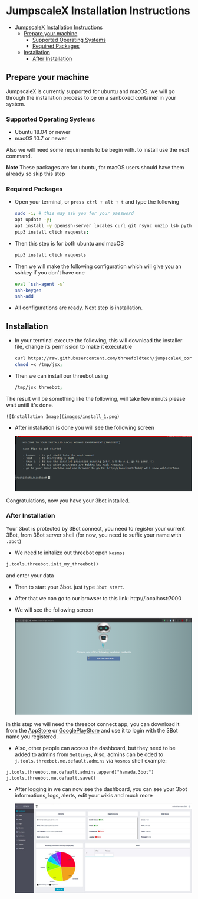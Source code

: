 # JumpscaleX Installation Instructions

- [JumpscaleX Installation Instructions](#jumpscalex-installation-instructions)
  - [Prepare your machine](#prepare-your-machine)
    - [Supported Operating Systems](#supported-operating-systems)
    - [Required Packages](#required-packages)
  - [Installation](#installation)
    - [After Installation](#after-installation)


## Prepare your machine

JumpscaleX is currently supported for ubuntu and macOS, we will go through the installation process to be on a sanboxed container in your system.

### Supported Operating Systems

- Ubuntu 18.04 or newer
- macOS 10.7 or newer

Also we will need some requirments to be begin with. to install use the next command.

**Note** These packages are for ubuntu, for macOS users should have them already so skip this step

### Required Packages

- Open your terminal, or `press ctrl + alt + t` and type the following
  
    ```bash
    sudo -i; # this may ask you for your password
    apt update -y;
    apt install -y openssh-server locales curl git rsync unzip lsb python3 python3-pip;
    pip3 install click requests;
    ```

- Then this step is for both ubuntu and macOS

    ```bash
    pip3 install click requests
    ```

- Then we will make the following configuration which will give you an sshkey if you don't have one
  
    ```bash
    eval `ssh-agent -s`
    ssh-keygen
    ssh-add
    ```

- All configurations are ready. Next step is installation.

## Installation

- In your terminal execute the following, this will download the installer file, change its permission to make it executable

    ```bash
    curl https://raw.githubusercontent.com/threefoldtech/jumpscaleX_core/development/install/jsx.py?$RANDOM > /tmp/jsx;
    chmod +x /tmp/jsx;
    ```

- Then we can install our threebot using

    ```bash
    /tmp/jsx threebot;
    ```

The result will be something like the following, will take few minuts please wait untill it's done.

    ![Installation Image](images/install_1.png)

- After installation is done you will see the following screen

    ![Installation Image](images/install_2.png)

Congratulations, now you have your 3bot installed.

### After Installation

Your 3bot is protected by 3Bot connect, you need to register your current 3Bot, from 3Bot server shell (for now, you need to suffix your name with `.3bot`)

- We need to initalize out threebot open `kosmos`

```python
j.tools.threebot.init_my_threebot()
```

and enter your data

- Then to start your 3bot. just type `3bot start`.

- After that we can go to our browser to this link: http://localhost:7000

- We will see the following screen

    ![Installation Image](images/install_3.png)

in this step we will need the threebot connect app, you can download it from the [AppStore](https://apps.apple.com/us/app/3bot-connect/id1459845885) or [GooglePlayStore](https://play.google.com/store/apps/details?id=org.jimber.threebotlogin&hl=en) and use it to login with the 3Bot name you registered.

- Also, other people can access the dashboard, but they need to be added to admins from `Settings`, Also, admins can be dded to `j.tools.threebot.me.default.admins` via `kosmos` shell example:

```python3
j.tools.threebot.me.default.admins.append("hamada.3bot")
j.tools.threebot.me.default.save()
```

- After logging in we can now see the dashboard, you can see your 3bot informations, logs, alerts, edit your wikis and much more

    ![Installation Image](images/install_4.png)
